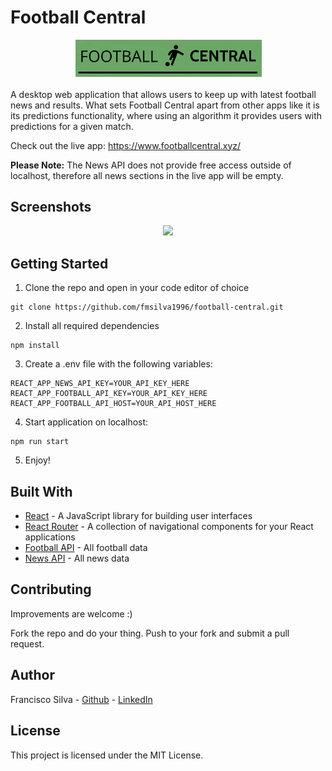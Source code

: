 # Football Central 

<p align="center">
  <img src="assets/logo.png" width='300'/>
</p>

A desktop web application that allows users to keep up with latest football news and results. What sets Football Central apart from other apps like it is its predictions functionality, where using an algorithm it provides users with predictions for a given match. 

Check out the live app: https://www.footballcentral.xyz/ 

**Please Note:** The News API does not provide free access outside of localhost, therefore all news sections in the live app will be empty. 

## Screenshots

<p align="center">
  <img src="assets/total-football.gif" />
</p>

## Getting Started 

1. Clone the repo and open in your code editor of choice

```
git clone https://github.com/fmsilva1996/football-central.git
```

2. Install all required dependencies
```
npm install
```

3. Create a .env file with the following variables:
```
REACT_APP_NEWS_API_KEY=YOUR_API_KEY_HERE
REACT_APP_FOOTBALL_API_KEY=YOUR_API_KEY_HERE
REACT_APP_FOOTBALL_API_HOST=YOUR_API_HOST_HERE
```

4. Start application on localhost:
```
npm run start
```

5. Enjoy!


## Built With

* [React](https://reactjs.org/) - A JavaScript library for building user interfaces
* [React Router](https://reactrouter.com/web/guides/quick-start) - A collection of navigational components for your React applications
* [Football API](https://www.api-football.com/) - All football data
* [News API](https://newsapi.org/) - All news data 


## Contributing

Improvements are welcome :)

Fork the repo and do your thing. Push to your fork and submit a pull request.


## Author

Francisco Silva - [Github](https://github.com/fmsilva1996) - [LinkedIn](https://www.linkedin.com/in/fmsilva1996/)


## License

This project is licensed under the MIT License.

